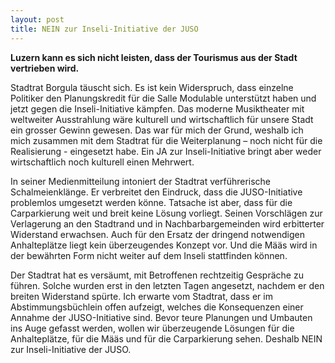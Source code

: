 ```yaml
---
layout: post
title: NEIN zur Inseli-Initiative der JUSO
---
```


**Luzern kann es sich nicht leisten, dass der Tourismus aus der Stadt vertrieben wird.**

Stadtrat Borgula täuscht sich. Es ist kein Widerspruch, dass einzelne Politiker den Planungskredit für die Salle Modulable unterstützt haben und jetzt gegen die Inseli-Initiative kämpfen. Das moderne Musiktheater mit weltweiter Ausstrahlung wäre kulturell und wirtschaftlich für unsere Stadt ein grosser Gewinn gewesen. Das war für mich der Grund, weshalb ich mich zusammen mit dem Stadtrat für die Weiterplanung – noch nicht für die Realisierung - eingesetzt habe. Ein JA zur Inseli-Initiative bringt aber weder wirtschaftlich noch kulturell einen Mehrwert.

In seiner Medienmitteilung intoniert der Stadtrat verführerische Schalmeienklänge. Er verbreitet den Eindruck, dass die JUSO-Initiative problemlos umgesetzt werden könne. Tatsache ist aber, dass für die Carparkierung weit und breit keine Lösung vorliegt. Seinen Vorschlägen zur Verlagerung an den Stadtrand und in Nachbarbargemeinden wird erbitterter Widerstand erwachsen. Auch für den Ersatz der dringend notwendigen Anhalteplätze liegt kein überzeugendes Konzept vor. Und die Määs wird in der bewährten Form nicht weiter auf dem Inseli stattfinden können. 

Der Stadtrat hat es versäumt, mit Betroffenen rechtzeitig Gespräche zu führen. Solche wurden erst in den letzten Tagen angesetzt, nachdem  er den breiten Widerstand spürte. Ich erwarte vom Stadtrat, dass er im Abstimmungsbüchlein offen aufzeigt, welches die Konsequenzen einer Annahme der JUSO-Initiative sind. Bevor teure Planungen und Umbauten ins Auge gefasst werden, wollen wir überzeugende Lösungen für die Anhalteplätze, für die Määs und für die Carparkierung sehen. Deshalb NEIN zur Inseli-Initiative der JUSO.